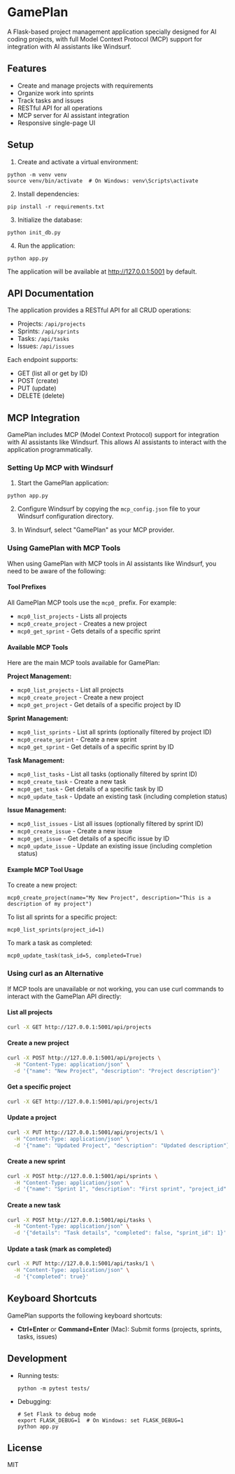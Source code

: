 # GamePlan

A Flask-based project management application specially designed for AI coding projects, with full Model Context Protocol (MCP) support for integration with AI assistants like Windsurf.

## Features

- Create and manage projects with requirements
- Organize work into sprints
- Track tasks and issues
- RESTful API for all operations
- MCP server for AI assistant integration
- Responsive single-page UI

## Setup

1. Create and activate a virtual environment:
```
python -m venv venv
source venv/bin/activate  # On Windows: venv\Scripts\activate
```

2. Install dependencies:
```
pip install -r requirements.txt
```

3. Initialize the database:
```
python init_db.py
```

4. Run the application:
```
python app.py
```

The application will be available at http://127.0.0.1:5001 by default.

## API Documentation

The application provides a RESTful API for all CRUD operations:

- Projects: `/api/projects`
- Sprints: `/api/sprints`
- Tasks: `/api/tasks`
- Issues: `/api/issues`

Each endpoint supports:
- GET (list all or get by ID)
- POST (create)
- PUT (update)
- DELETE (delete)

## MCP Integration

GamePlan includes MCP (Model Context Protocol) support for integration with AI assistants like Windsurf. This allows AI assistants to interact with the application programmatically.

### Setting Up MCP with Windsurf

1. Start the GamePlan application:
```
python app.py
```

2. Configure Windsurf by copying the `mcp_config.json` file to your Windsurf configuration directory.

3. In Windsurf, select "GamePlan" as your MCP provider.

### Using GamePlan with MCP Tools

When using GamePlan with MCP tools in AI assistants like Windsurf, you need to be aware of the following:

#### Tool Prefixes

All GamePlan MCP tools use the `mcp0_` prefix. For example:
- `mcp0_list_projects` - Lists all projects
- `mcp0_create_project` - Creates a new project
- `mcp0_get_sprint` - Gets details of a specific sprint

#### Available MCP Tools

Here are the main MCP tools available for GamePlan:

**Project Management:**
- `mcp0_list_projects` - List all projects
- `mcp0_create_project` - Create a new project
- `mcp0_get_project` - Get details of a specific project by ID

**Sprint Management:**
- `mcp0_list_sprints` - List all sprints (optionally filtered by project ID)
- `mcp0_create_sprint` - Create a new sprint
- `mcp0_get_sprint` - Get details of a specific sprint by ID

**Task Management:**
- `mcp0_list_tasks` - List all tasks (optionally filtered by sprint ID)
- `mcp0_create_task` - Create a new task
- `mcp0_get_task` - Get details of a specific task by ID
- `mcp0_update_task` - Update an existing task (including completion status)

**Issue Management:**
- `mcp0_list_issues` - List all issues (optionally filtered by sprint ID)
- `mcp0_create_issue` - Create a new issue
- `mcp0_get_issue` - Get details of a specific issue by ID
- `mcp0_update_issue` - Update an existing issue (including completion status)

#### Example MCP Tool Usage

To create a new project:
```
mcp0_create_project(name="My New Project", description="This is a description of my project")
```

To list all sprints for a specific project:
```
mcp0_list_sprints(project_id=1)
```

To mark a task as completed:
```
mcp0_update_task(task_id=5, completed=True)
```

### Using curl as an Alternative

If MCP tools are unavailable or not working, you can use curl commands to interact with the GamePlan API directly:

#### List all projects
```bash
curl -X GET http://127.0.0.1:5001/api/projects
```

#### Create a new project
```bash
curl -X POST http://127.0.0.1:5001/api/projects \
  -H "Content-Type: application/json" \
  -d '{"name": "New Project", "description": "Project description"}'
```

#### Get a specific project
```bash
curl -X GET http://127.0.0.1:5001/api/projects/1
```

#### Update a project
```bash
curl -X PUT http://127.0.0.1:5001/api/projects/1 \
  -H "Content-Type: application/json" \
  -d '{"name": "Updated Project", "description": "Updated description"}'
```

#### Create a new sprint
```bash
curl -X POST http://127.0.0.1:5001/api/sprints \
  -H "Content-Type: application/json" \
  -d '{"name": "Sprint 1", "description": "First sprint", "project_id": 1, "status": "Planned"}'
```

#### Create a new task
```bash
curl -X POST http://127.0.0.1:5001/api/tasks \
  -H "Content-Type: application/json" \
  -d '{"details": "Task details", "completed": false, "sprint_id": 1}'
```

#### Update a task (mark as completed)
```bash
curl -X PUT http://127.0.0.1:5001/api/tasks/1 \
  -H "Content-Type: application/json" \
  -d '{"completed": true}'
```

## Keyboard Shortcuts

GamePlan supports the following keyboard shortcuts:

- **Ctrl+Enter** or **Command+Enter** (Mac): Submit forms (projects, sprints, tasks, issues)

## Development

- Running tests:
  ```
  python -m pytest tests/
  ```

- Debugging:
  ```
  # Set Flask to debug mode
  export FLASK_DEBUG=1  # On Windows: set FLASK_DEBUG=1
  python app.py
  ```

## License

MIT